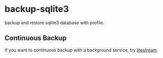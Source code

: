 # backup-sqlite3

backup and restore sqlite3 database with profile.

## Continuous Backup

If you want to continuous backup with a background service, try [litestream](https://litestream.io/).
